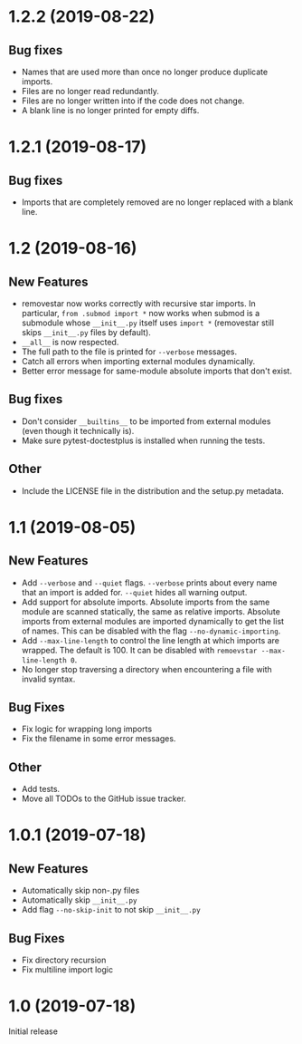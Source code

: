 # 1.2.2 (2019-08-22)
## Bug fixes
- Names that are used more than once no longer produce duplicate imports.
- Files are no longer read redundantly.
- Files are no longer written into if the code does not change.
- A blank line is no longer printed for empty diffs.

# 1.2.1 (2019-08-17)
## Bug fixes
- Imports that are completely removed are no longer replaced with a blank line.

# 1.2 (2019-08-16)
## New Features
- removestar now works correctly with recursive star imports. In particular,
  `from .submod import *` now works when submod is a submodule whose
  `__init__.py` itself uses `import *` (removestar still skips `__init__.py`
  files by default).
- `__all__` is now respected.
- The full path to the file is printed for `--verbose` messages.
- Catch all errors when importing external modules dynamically.
- Better error message for same-module absolute imports that don't exist.

## Bug fixes
- Don't consider `__builtins__` to be imported from external modules (even
  though it technically is).
- Make sure pytest-doctestplus is installed when running the tests.

## Other
- Include the LICENSE file in the distribution and the setup.py metadata.

# 1.1 (2019-08-05)
## New Features
- Add `--verbose` and `--quiet` flags. `--verbose` prints about every name that an
  import is added for. `--quiet` hides all warning output.
- Add support for absolute imports. Absolute imports from the same module are
  scanned statically, the same as relative imports. Absolute imports from
  external modules are imported dynamically to get the list of names. This can
  be disabled with the flag `--no-dynamic-importing`.
- Add `--max-line-length` to control the line length at which imports are
  wrapped. The default is 100. It can be disabled with `remoevstar
  --max-line-length 0`.
- No longer stop traversing a directory when encountering a file with invalid
  syntax.

## Bug Fixes
- Fix logic for wrapping long imports
- Fix the filename in some error messages.

## Other
- Add tests.
- Move all TODOs to the GitHub issue tracker.

# 1.0.1 (2019-07-18)
## New Features
- Automatically skip non-.py files
- Automatically skip `__init__.py`
- Add flag `--no-skip-init` to not skip `__init__.py`

## Bug Fixes
- Fix directory recursion
- Fix multiline import logic

# 1.0 (2019-07-18)

Initial release
